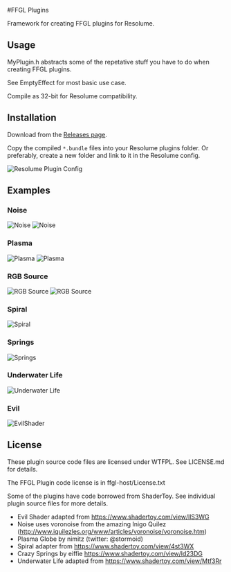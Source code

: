 #FFGL Plugins

Framework for creating FFGL plugins for Resolume.


## Usage

MyPlugin.h abstracts some of the repetative stuff you have to do when 
creating FFGL plugins. 

See EmptyEffect for most basic use case.

Compile as 32-bit for Resolume compatibility. 

## Installation

Download from the [Releases page](https://github.com/cyrilcode/ffglplugin-examples/releases).

Copy the compiled `*.bundle` files into your Resolume plugins folder.
Or preferably, create a new folder and link to it in the Resolume config.

![Resolume Plugin Config](/img/resolume-config.png?raw=true)

## Examples

### Noise

![Noise](/img/Noise-params.png?raw=true)
![Noise](/img/Noise.png?raw=true)

### Plasma

![Plasma](/img/Plasma-params.png?raw=true)
![Plasma](/img/Plasma.png?raw=true)

### RGB Source

![RGB Source](/img/RGBSource-params.png?raw=true)
![RGB Source](/img/RGBSource.png?raw=true)

### Spiral

![Spiral](/img/Spiral.png?raw=true)

### Springs

![Springs](/img/Springs.png?raw=true)

### Underwater Life

![Underwater Life](/img/UnderwaterLife.png?raw=true)

### Evil

![EvilShader](/img/Evil.png?raw=true)


## License  

These plugin source code files are licensed under WTFPL.
See LICENSE.md for details.

The FFGL Plugin code license is in ffgl-host/License.txt

Some of the plugins have code borrowed from ShaderToy. 
See individual plugin source files for more details.

* Evil Shader adapted from https://www.shadertoy.com/view/llS3WG
* Noise uses voronoise from the amazing Inigo Quilez 
  (http://www.iquilezles.org/www/articles/voronoise/voronoise.htm)
* Plasma Globe by nimitz (twitter: @stormoid)
* Spiral adapter from https://www.shadertoy.com/view/4st3WX
* Crazy Springs by eiffie https://www.shadertoy.com/view/ld23DG
* Underwater Life adapted from https://www.shadertoy.com/view/Mtf3Rr
